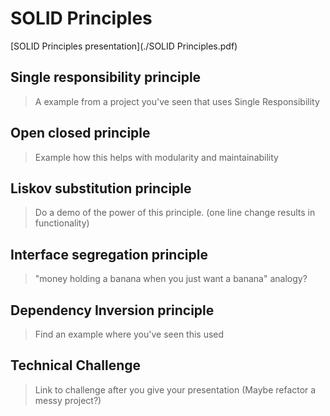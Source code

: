 # SOLID Principles

[SOLID Principles presentation](./SOLID Principles.pdf)

## Single responsibility principle
> A example from a project you've seen that uses Single Responsibility

## Open closed principle
> Example how this helps with modularity and maintainability

## Liskov substitution principle
> Do a demo of the power of this principle. (one line change results in functionality)

## Interface segregation principle
> "money holding a banana when you just want a banana" analogy?

## Dependency Inversion principle
> Find an example where you've seen this used

## Technical Challenge
> Link to challenge after you give your presentation (Maybe refactor a messy project?)